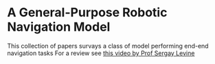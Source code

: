 # A General-Purpose Robotic Navigation Model

This collection of papers survays a class of model performing end-end navigation tasks
For a review see [this video by Prof Sergay Levine](https://www.youtube.com/watch?v=Bf30cs5MU1I)
